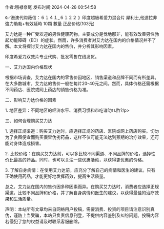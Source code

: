 <p>作者:哦禄奈尾 发布时间:2024-04-28 00:54:58</p>
<p>《✅港澳代购薇信：６１４１_６１２２ 》印度超級希愛力混合片 犀利士,他達拉非 強力助勃+有效延時 10顆 數量 正品价格(103元) </p>
									<p>艾力达是一种广受欢迎的男性健康药物，主要成分是伐地那非，能有效改善男性勃起功能障碍（ED）的症状。然而，许多消费者对艾力达在国内的价格情况并不了解。本文将探讨艾力达在国内的售价，并分析其影响因素。</p><p></p><p>印度希爱力双效片专业代购、批发零售在线发货。</p><p></p><p></p><p>一、艾力达国内价格现状</p><p></p><p>根据市场调查，艾力达在国内的零售价因地区、销售渠道和品牌不同而有所差异。在大多数城市，艾力达的售价一般在每片20-40元之间。然而，具体价格还需根据不同药店、医院或网上药店的销售价格为准。</p><p></p><p>二、影响艾力达价格的因素</p><p></p><p>1. 地区差异：不同地区的经济水平、消费习惯和市吃谙叻⒒酢?/p><p></p><p>三、如何合理购买艾力达</p><p></p><p>1. 选择正规渠道：购买艾力达时，应选择正规的药店、医院或网上药店购买。切勿为了贪图便宜而购买假冒伪劣药品，这样不仅可能无法达到预期的治疗效果，还可能对身体造成损害。</p><p></p><p>2. 比较价格：在购买艾力达前，可以多比较不同渠道、不同品牌的价格，选择性价比最高的药品。同时，也可以关注一些优惠活动，以获得更优惠的价格。</p><p></p><p>3. 了解自身病情：在使用艾力达前，应充分了解自己的病情和医生的建议。只有正确使用药品，才能更好地发挥药效，提高生活质量。</p><p></p><p>总之，艾力达在国内的售价因多种因素而异。在购买艾力达时，消费者应选择正规渠道，比较不同品牌和价格，并了解自身病情和医生的建议，以获得最佳的治疗效果和生活质量。</p>				声明：本站所有文章均来自网络用户投稿，需要消费、投资的项目请注意识别真伪，谨防上当受骗，本站只负责信息刊登，不提供内容鉴别及纠纷问题。投稿内容若侵犯了您的权益请及时联系客服删除。				

